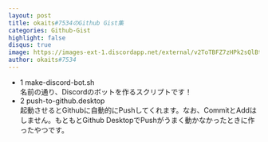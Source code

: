 ```yaml
---
layout: post
title: okaits#7534のGithub Gist集
categories: Github-Gist
highlight: false
disqus: true
image: https://images-ext-1.discordapp.net/external/v2ToTBFZ7zHPk2sQlBt80EaH2hhwBfD3Zdf1J_uxMxs/https/github.githubassets.com/images/modules/gists/gist-og-image.png
author: okaits#7534
---
```


   <!-- EthereumAds -->
   <div id="EthereumAds-linuxcodevblog"></div>
   <script src="https://ethereumads.com/adviewer.js">
   </script>
   <script>
       EthereumAds.initAdSlot({
           acceptedCurrencies: ["ALL"], // option ALL for all whitelisted tokens, ETH for Ethereum, DAI for DAI Stablecoin
           //validatorEndpoint:"", // optional custom validator
           mediaType: "image_320x50",
           fallback: "default", // default, none, custom url
           slot: "linuxcodevblog",
           address: "0xd404f198c4f580727eb11cd69b581d5f10c7efd9",
           platform: "",
           affiliate: "",
           keywords:"", //comma separatedy
           adult: false,
           version: "1.00"
       });
       /*
        for responsive ads add and adjust this according to your needs:
        responsive: [
            { mediaType: "image_728x90", minWidth: 728 },
            { mediaType: "image_300x600" }
        ],
       */
   </script>
   <!-- /EthereumAds -->  
<ul>
  <li>1 make-discord-bot.sh<br>名前の通り、Discordのボットを作るスクリプトです！<br><script src="https://gist.github.com/okaits/bfbf92846e72d2c3a1588b661ed1ab0a.js"></script></li>
  <li>2 push-to-github.desktop<br>起動させるとGithubに自動的にPushしてくれます。なお、CommitとAddはしません。もともとGithub DesktopでPushがうまく動かなかったときに作ったやつです。<br><script src="https://gist.github.com/okaits/725da880b0113d36a5994b4375bc168b.js"></script></li>
</ul>
